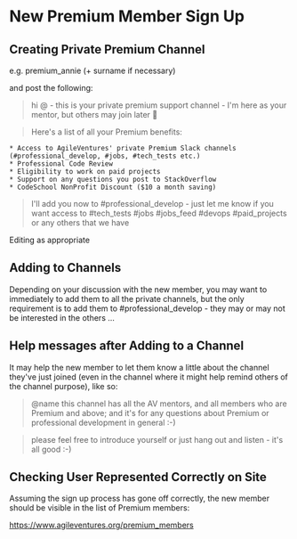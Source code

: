 New Premium Member Sign Up
==========================

Creating Private Premium Channel
--------------------------------

e.g. premium_annie (+ surname if necessary)

and post the following:

> hi @<slack-tag> - this is your private premium support channel - I'm here as your mentor, but others may join later :slightly_smiling_face:

> Here's a list of all your Premium benefits:

```
* Access to AgileVentures' private Premium Slack channels (#professional_develop, #jobs, #tech_tests etc.)
* Professional Code Review
* Eligibility to work on paid projects
* Support on any questions you post to StackOverflow
* CodeSchool NonProfit Discount ($10 a month saving)
```
> I'll add you now to #professional_develop - just let me know if you want access to #tech_tests #jobs #jobs_feed #devops #paid_projects or any others that we have


Editing as appropriate

Adding to Channels
------------------

Depending on your discussion with the new member, you may want to immediately to add them to all the private channels, but the only requirement is to add them to #professional_develop - they may or may not be interested in the others ...

Help messages after Adding to a Channel
---------------------------------------

It may help the new member to let them know a little about the channel they've just joined (even in the channel where it might help remind others of the channel purpose), like so:

> @name this channel has all the AV mentors, and all members who are Premium and above; and it's for any questions about Premium or professional development in general :-)

> please feel free to introduce yourself or just hang out and listen - it's all good :-)

Checking User Represented Correctly on Site
-------------------------------------------

Assuming the sign up process has gone off correctly, the new member should be visible in the list of Premium members:

https://www.agileventures.org/premium_members


